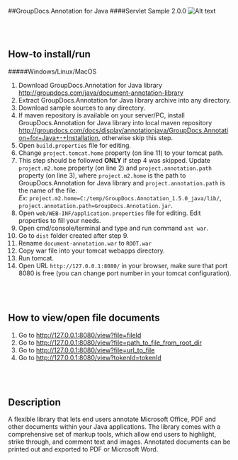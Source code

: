 ##GroupDocs.Annotation for Java
####Servlet Sample 2.0.0
![Alt text](https://media.licdn.com/media/p/7/005/059/258/39b2da3.png "Optional title")

<br/><br/>

How-to install/run
------

#####Windows/Linux/MacOS
1. Download GroupDocs.Annotation for Java library http://groupdocs.com/java/document-annotation-library
2. Extract GroupDocs.Annotation for Java library archive into any directory.
3. Download sample sources to any directory.
4. If maven repository is available on your server/PC, install GroupDocs.Annotation for Java library into local maven repository http://groupdocs.com/docs/display/annotationjava/GroupDocs.Annotation+for+Java+-+Installation, otherwise skip this step.
5. Open `build.properties` file for editing.
6. Change `project.tomcat.home` property (on line 11) to your tomcat path.
7. This step should be followed **ONLY** if step 4 was skipped. Update `project.m2.home` property (on line 2) and `project.annotation.path` property (on line 3), where `project.m2.home` is the path to GroupDocs.Annotation for Java library and `project.annotation.path` is the name of the file.
<br>*Ex:* `project.m2.home=C:/temp/GroupDocs.Annotation_1.5.0_java/lib/`, `project.annotation.path=GroupDocs.Annotation.jar`.
8. Open `web/WEB-INF/application.properties` file for editing. Edit properties to fill your needs.
9. Open cmd/console/terminal and type and run command `ant war`.
10. Go to `dist` folder created after step 9.
11. Rename `document-annotation.war` to `ROOT.war`
12. Copy war file into your tomcat webapps directory.
13. Run tomcat.
14. Open URL `http://127.0.0.1:8080/` in your browser, make sure that port 8080 is free (you can change port number in your tomcat configuration).
<br/><br/><br/><br/>

How to view/open file documents
-------------------------------
1. Go to http://127.0.0.1:8080/view?file=fileId
2. Go to http://127.0.0.1:8080/view?file=path_to_file_from_root_dir
3. Go to http://127.0.0.1:8080/view?file=url_to_file
4. Go to http://127.0.0.1:8080/view?tokenId=tokenId
<br/><br/><br/><br/>

Description
---------------
A flexible library that lets end users annotate Microsoft Office, PDF and other documents within your Java applications. The library comes with a comprehensive set of markup tools, which allow end users to highlight, strike through, and comment text and images. Annotated documents can be printed out and exported to PDF or Microsoft Word.
